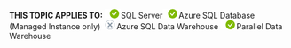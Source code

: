 <Token>**THIS TOPIC APPLIES TO:** ![yes](media/yes.png)SQL Server![yes](media/yes.png)Azure SQL Database (Managed Instance only)![no](media/no.png)Azure SQL Data Warehouse ![yes](media/yes.png)Parallel Data Warehouse </Token>
